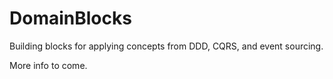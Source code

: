 # DomainBlocks

Building blocks for applying concepts from DDD, CQRS, and event sourcing.

More info to come.